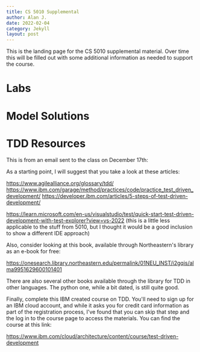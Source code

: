 ```yaml
---
title: CS 5010 Supplemental
author: Alan J.
date: 2022-02-04
category: Jekyll
layout: post
---
```


This is the landing page for the CS 5010 supplemental material. Over time this will be filled out 
with some additional information as needed to support the course.

# Labs

# Model Solutions

# TDD Resources
This is from an email sent to the class on December 17th:

As a starting point, I will suggest that you take a look at these articles:

<https://www.agilealliance.org/glossary/tdd/>
<https://www.ibm.com/garage/method/practices/code/practice_test_driven_development/>
<https://developer.ibm.com/articles/5-steps-of-test-driven-development/>

<https://learn.microsoft.com/en-us/visualstudio/test/quick-start-test-driven-development-with-test-explorer?view=vs-2022> (this is a little less applicable to the stuff from 5010, but I thought it would be a good inclusion to show a different IDE approach)

Also, consider looking at this book, available through Northeastern's library as an e-book for free:

<https://onesearch.library.northeastern.edu/permalink/01NEU_INST/i2gqis/alma9951629600101401>

There are also several other books available through the library for TDD in other languages. The python one, while a bit dated, is still quite good.

Finally, complete this IBM created course on TDD. You'll need to sign up for an IBM cloud account, and while it asks you for credit card information as part of the registration process, I've found that you can skip that step and the log in to the course page to access the materials. You can find the course at this link:

<https://www.ibm.com/cloud/architecture/content/course/test-driven-development>
